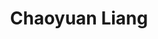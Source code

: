 ---
layout: profile
title: Chaoyuan Liang
description: fNIRS
img: 
redirect: 
year: 2024.09
category: PhD Students
email: chaoyuan.liang@posgrad.manchester.ac.uk
linkedin:
google_scholar: 
orcid: 
github_username: 
---